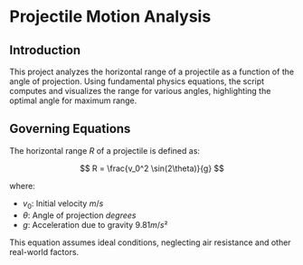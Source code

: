 # Projectile Motion Analysis

## Introduction
This project analyzes the horizontal range of a projectile as a function of the angle of projection. Using fundamental physics equations, the script computes and visualizes the range for various angles, highlighting the optimal angle for maximum range.

## Governing Equations
The horizontal range $R$ of a projectile is defined as:

$$
R = \frac{v_0^2 \sin(2\theta)}{g}
$$

where:
- $v_0$: Initial velocity $m/s$
- $\theta$: Angle of projection $degrees$
- $g$: Acceleration due to gravity $9.81 m/s²$

This equation assumes ideal conditions, neglecting air resistance and other real-world factors.